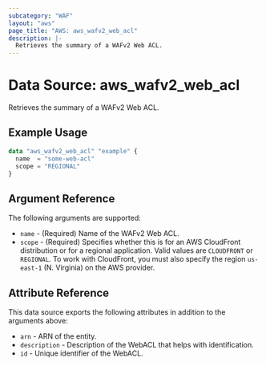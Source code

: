 ```yaml
---
subcategory: "WAF"
layout: "aws"
page_title: "AWS: aws_wafv2_web_acl"
description: |-
  Retrieves the summary of a WAFv2 Web ACL.
---
```


# Data Source: aws_wafv2_web_acl

Retrieves the summary of a WAFv2 Web ACL.

## Example Usage

```terraform
data "aws_wafv2_web_acl" "example" {
  name  = "some-web-acl"
  scope = "REGIONAL"
}
```

## Argument Reference

The following arguments are supported:

* `name` - (Required) Name of the WAFv2 Web ACL.
* `scope` - (Required) Specifies whether this is for an AWS CloudFront distribution or for a regional application. Valid values are `CLOUDFRONT` or `REGIONAL`. To work with CloudFront, you must also specify the region `us-east-1` (N. Virginia) on the AWS provider.

## Attribute Reference

This data source exports the following attributes in addition to the arguments above:

* `arn` - ARN of the entity.
* `description` - Description of the WebACL that helps with identification.
* `id` - Unique identifier of the WebACL.
